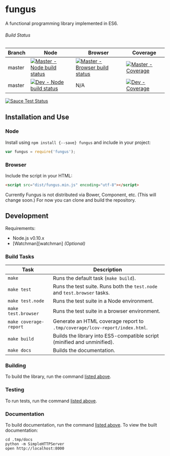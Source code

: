 # fungus

A functional programming library implemented in ES6.


###### Build Status

Branch | Node | Browser | Coverage
---    | ---  | ---     | ---
master | [![Master - Node build status][master-travis-image]][master-travis-url] | [![Master - Browser build status][master-sauce-image]][master-sauce-url] | [![Master - Coverage][master-coveralls-image]][master-coveralls-url]
master | [![Dev - Node build status][dev-travis-image]][dev-travis-url] | N/A | [![Dev - Coverage][dev-coveralls-image]][dev-coveralls-url]

[![Sauce Test Status](https://saucelabs.com/browser-matrix/fungusjs.svg)](https://saucelabs.com/u/fungusjs)


## Installation and Use

### Node

Install using `npm install {--save} fungus` and include in your project:

```javascript
var fungus = require('fungus');
```

### Browser

Include the script in your HTML:

```html
<script src="dist/fungus.min.js" encoding="utf-8"></script>
```

Currently Fungus is not distributed via Bower, Component, etc. (This will change soon.) For now you can clone and build the repository.

## Development

Requirements:
- Node.js v0.10.x
- [Watchman][watchman] *(Optional)*

### Build Tasks

Task                           | Description
---                            | ---
`make`                         | Runs the default task (`make build`).
`make test`                    | Runs the test suite. Runs both the `test.node` and `test.browser` tasks.
`make test.node`               | Runs the test suite in a Node environment.
`make test.browser`            | Runs the test suite in a browser environment.
`make coverage-report`         | Generate an HTML coverage report to `.tmp/coverage/lcov-report/index.html`.
`make build`                   | Builds the library into ES5-compatible script (minified and unminified).
`make docs`                    | Builds the documentation.

### Building

To build the library, run the command [listed above](#build-tasks).

### Testing

To run tests, run the command [listed above](#build-tasks).

### Documentation

To build documentation, run the command [listed above](#build-tasks). To view the built documentation:

```
cd .tmp/docs
python -m SimpleHTTPServer
open http://localhost:8000
```




<!--
## Goals

- Puts the developer first:
  - Usable in browser and Node
  - Forward-thinking
    - Written in ES6
  - Lightweight
    - Doesn't use ES6 features if they bloat the runtime
  - Modular
    - Take only what you need
    - First-class support for environments where page weight is a concern
  - Well documented
    - Good documentation is just as important as code
  - Feels like JavaScript
    - Immediately familiar to Lodash, Underscore users
    - Pragmatic without sacrificing core FP tenets
    - Interfaces are as flexible as possible
  - Principle of least surprise as a design guideline
    - Smallest API possible
    - Alias common alternative names
    - Very well tested
  - Easy to understand
    - The project should shield you from digging into source whenever possible,
      but if you want to or need to, it should be easy to understand
    - Usable as a study guide for FP
-->

<!-- Links -->

[master-travis-image]:    https://travis-ci.org/ndhoule/fungus.svg?branch=master
[master-travis-url]:      https://travis-ci.org/ndhoule/fungus
[master-sauce-image]:     https://saucelabs.com/buildstatus/ndhoule
[master-sauce-url]:       https://saucelabs.com/u/ndhoule
[master-coveralls-image]: https://coveralls.io/repos/ndhoule/fungus/badge.png?branch=master
[master-coveralls-url]:   https://coveralls.io/r/ndhoule/fungus?branch=master
[dev-travis-image]:       https://travis-ci.org/ndhoule/fungus.svg?branch=dev
[dev-travis-url]:         https://travis-ci.org/ndhoule/fungus
[dev-coveralls-image]:    https://coveralls.io/repos/ndhoule/fungus/badge.png?branch=dev
[dev-coveralls-url]:      https://coveralls.io/r/ndhoule/fungus?branch=master
